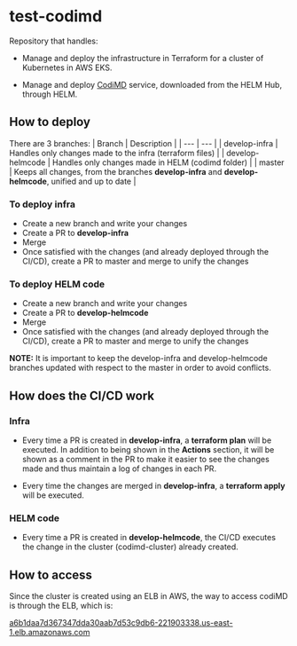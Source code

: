 # test-codimd

Repository that handles:

- Manage and deploy the infrastructure in Terraform for a cluster of Kubernetes in AWS EKS.

- Manage and deploy [CodiMD](https://github.com/hackmdio/codimd) service, downloaded from the HELM Hub, through HELM.

## How to deploy

There are 3 branches:
| Branch | Description |
| --- | --- |
| develop-infra | Handles only changes made to the infra (terraform files) |
| develop-helmcode | Handles only changes made in HELM (codimd folder) |
| master | Keeps all changes, from the branches **develop-infra** and **develop-helmcode**, unified and up to date |

### To deploy infra
- Create a new branch and write your changes
- Create a PR to **develop-infra**
- Merge
- Once satisfied with the changes (and already deployed through the CI/CD), create a PR to master and merge to unify the changes

### To deploy HELM code
- Create a new branch and write your changes
- Create a PR to **develop-helmcode**
- Merge
- Once satisfied with the changes (and already deployed through the CI/CD), create a PR to master and merge to unify the changes

**NOTE:** It is important to keep the develop-infra and develop-helmcode branches updated with respect to the master in order to avoid conflicts.

## How does the CI/CD work

### Infra

- Every time a PR is created in **develop-infra**, a **terraform plan** will be executed. In addition to being shown in the **Actions** section, it will be shown as a comment in the PR to make it easier to see the changes made and thus maintain a log of changes in each PR.

- Every time the changes are merged in **develop-infra**, a **terraform apply** will be executed.

### HELM code

- Every time a PR is created in **develop-helmcode**, the CI/CD executes the change in the cluster (codimd-cluster) already created.

## How to access

Since the cluster is created using an ELB in AWS, the way to access codiMD is through the ELB, which is:
 
[a6b1daa7d367347dda30aab7d53c9db6-221903338.us-east-1.elb.amazonaws.com](http://a6b1daa7d367347dda30aab7d53c9db6-221903338.us-east-1.elb.amazonaws.com)
